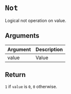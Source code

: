 # `Not`

Logical not operation on value.

## Arguments

| Argument | Description |
| -------- | ----------- |
| value    | Value       |

## Return

`1` if `value` is `0`, `0` otherwise.
